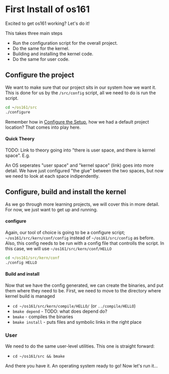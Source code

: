 # First Install of os161

Excited to get os161 working? Let's do it!

This takes three main steps

* Run the configuration script for the overall project.
* Do the same for the kernel.
* Building and installing the kernel code.
* Do the same for user code.

## Configure the project

We want to make sure that our project sits in our system how we want it. This is done for us by the `/src/config` script, all we need to do is run the script. 
```cmd
cd ~/os161/src
./configure
```
Remember how in [Configure the Setup](ch-01-02-configure-setup.md), how we had a default project location? That comes into play here.

#### Quick Theory
TODO: Link to theory going into "there is user space, and there is kernel space". E.g. 

An OS seperates "user space" and "kernel space" (link) goes into more detail. We have just configured "the glue" between the two spaces, but now we need to look at each space indipendently.

## Configure, build and install the kernel

As we go through more learning projects, we will cover this in more detail. For now, we just want to get up and running.

#### configure

Again, our tool of choice is going to be a configure script;  `~/os161/src/kern/conf/config`
instead of `~/os161/src/config` as before. Also, this config needs to be run with a config file
that controlls the script. In this case, we will use `~/os161/src/kern/conf/HELLO`
```cmd
cd ~/os161/src/kern/conf
./config HELLO
```

#### Build and install

Now that we have the config generated, we can create the binaries, and put them
where they need to be. First, we need to move to the directory where kernel
build is managed
* `cd ~/os161/src/kern/compile/HELLO/` (or `../compile/HELLO`)
* `bmake depend` - TODO: what does depend do?
* `bmake` - compiles the binaries
* `bmake install` - puts files and symbolic links in the right place


### User

We need to do the same user-level utilities. This one is straight forward:
* `cd ~/os161/src && bmake`

And there you have it. An operating system ready to go! Now let's run it...



